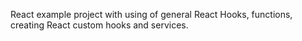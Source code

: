 React example project with using of general React Hooks, functions, creating React custom hooks and services.
